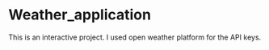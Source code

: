 # Weather_application
This is an interactive project. I used open weather platform for the API keys.
